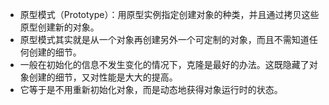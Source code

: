 + 原型模式（Prototype）：用原型实例指定创建对象的种类，并且通过拷贝这些原型创建新的对象。
+ 原型模式其实就是从一个对象再创建另外一个可定制的对象，而且不需知道任何创建的细节。
+ 一般在初始化的信息不发生变化的情况下，克隆是最好的办法。这既隐藏了对象创建的细节，又对性能是大大的提高。
+ 它等于是不用重新初始化对象，而是动态地获得对象运行时的状态。
